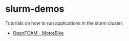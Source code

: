 # slurm-demos

Tutorials on how to run applications in the slurm cluster:

- [OpenFOAM - MotorBike](openfoam_motorbike)
